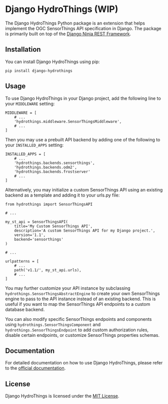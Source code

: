 # Django HydroThings (WIP)

The Django HydroThings Python package is an extension that helps implement the OGC SensorThings API specification in Django. The package is primarily built on top of the  [Django Ninja REST Framework](https://github.com/vitalik/django-ninja).

## Installation

You can install Django HydroThings using pip:

```
pip install django-hydrothings
```

## Usage

To use Django HydroThings in your Django project, add the following line to your `MIDDLEWARE` setting:

```
MIDDLEWARE = [
	# ...
	'hydrothings.middleware.SensorThingsMiddleware',
	# ...
]
```

Then you may use a prebuilt API backend by adding one of the following to your `INSTALLED_APPS` setting:

```
INSTALLED_APPS = [
	# ...
	'hydrothings.backends.sensorthings',
	'hydrothings.backends.odm2',
	'hydrothings.backends.frostserver'
	# ...
]
```

Alternatively, you may initialize a custom SensorThings API using an existing backend as a template and adding it to your urls.py file:

```
from hydrothings import SensorThingsAPI

# ...

my_st_api = SensorThingsAPI(
	title='My Custom SensorThings API',
	description='A custom SensorThings API for my Django project.',
	version='1.1',
	backend='sensorthings'
)

# ...

urlpatterns = [
	# ...
	path('v1.1/', my_st_api.urls),
	# ...
]
```

You may further customize your API instance by subclassing `hydrothings.SensorThingsAbstractEngine` to create your own SensorThings engine to pass to the API instance instead of an existing backend. This is useful if you want to map the SensorThings API endpoints to a custom database backend.

You can also modify specific SensorThings endpoints and components using `hydrothings.SensorThingsComponent` and `hydrothings.SensorThingsEndpoint` to add custom authorization rules, disable certain endpoints, or customize SensorThings properties schemas.

## Documentation

For detailed documentation on how to use Django HydroThings, please refer to the [official documentation](https://hydroserver2.github.io/django-hydrothings/).

## License

Django HydroThings is licensed under the [MIT License](https://github.com/hydroserver2/django-hydrothings/blob/main/LICENSE.txt).
